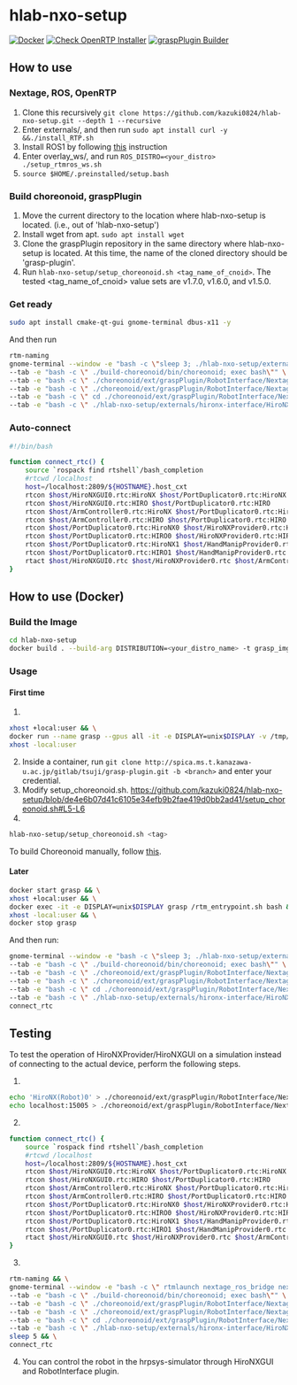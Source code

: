 # hlab-nxo-setup
[![Docker](https://github.com/kazuki0824/hlab-nxo-setup/actions/workflows/docker-publish.yml/badge.svg)](https://github.com/kazuki0824/hlab-nxo-setup/actions/workflows/docker-publish.yml)
[![Check OpenRTP Installer](https://github.com/kazuki0824/hlab-nxo-setup/actions/workflows/openrtp_deployment_test.yml/badge.svg)](https://github.com/kazuki0824/hlab-nxo-setup/actions/workflows/openrtp_deployment_test.yml)
[![graspPlugin Builder](https://github.com/kazuki0824/hlab-nxo-setup/actions/workflows/graspPlugin_integrity.yml/badge.svg)](https://github.com/kazuki0824/hlab-nxo-setup/actions/workflows/graspPlugin_integrity.yml)

## How to use
### Nextage, ROS, OpenRTP
1. Clone this recursively ```git clone https://github.com/kazuki0824/hlab-nxo-setup.git --depth 1 --recursive```
   <!--Get some large contents by running ```cd hlab-nxo-setup && git lfs pull```-->
2. Enter externals/, and then run ```sudo apt install curl -y &&./install_RTP.sh```
3. Install ROS1 by following [this](INSTALL_ROS.md) instruction 
4. Enter overlay\_ws/, and run ```ROS_DISTRO=<your_distro> ./setup_rtmros_ws.sh```
5. ```source $HOME/.preinstalled/setup.bash```

### Build choreonoid, graspPlugin
1. Move the current directory to the location where hlab-nxo-setup is located. (i.e., out of 'hlab-nxo-setup')
2. Install wget from apt. ```sudo apt install wget```
3. Clone the graspPlugin repository in the same directory where hlab-nxo-setup is located. At this time, the name of the cloned directory should be 'grasp-plugin'.
4. Run ```hlab-nxo-setup/setup_choreonoid.sh <tag_name_of_cnoid>```. The tested <tag_name_of_cnoid> value sets are v1.7.0, v1.6.0, and v1.5.0.

### Get ready
```bash
sudo apt install cmake-qt-gui gnome-terminal dbus-x11 -y
```
And then run 
```bash
rtm-naming
gnome-terminal --window -e "bash -c \"sleep 3; ./hlab-nxo-setup/externals/eclipse/eclipse -debug -console; exec bash\"" \
--tab -e "bash -c \" ./build-choreonoid/bin/choreonoid; exec bash\"" \
--tab -e "bash -c \" ./choreonoid/ext/graspPlugin/RobotInterface/Nextage/THK/HandManipProvider.py; exec bash\"" \
--tab -e "bash -c \" ./choreonoid/ext/graspPlugin/RobotInterface/Nextage/PortDuplicator/PortDuplicator.py; exec bash\"" \
--tab -e "bash -c \" cd ./choreonoid/ext/graspPlugin/RobotInterface/Nextage/NextageInterface; ./HiroNXProvider.py;exec bash\"" \
--tab -e "bash -c \" ./hlab-nxo-setup/externals/hironx-interface/HiroNXInterface/HiroNXGUI/WxHiroNXGUI.py; exec bash\"" 
```

### Auto-connect
```bash
#!/bin/bash

function connect_rtc() {
    source `rospack find rtshell`/bash_completion
    #rtcwd /localhost
    host=/localhost:2809/${HOSTNAME}.host_cxt
    rtcon $host/HiroNXGUI0.rtc:HiroNX $host/PortDuplicator0.rtc:HiroNX
    rtcon $host/HiroNXGUI0.rtc:HIRO $host/PortDuplicator0.rtc:HIRO
    rtcon $host/ArmController0.rtc:HiroNX $host/PortDuplicator0.rtc:HiroNX
    rtcon $host/ArmController0.rtc:HIRO $host/PortDuplicator0.rtc:HIRO
    rtcon $host/PortDuplicator0.rtc:HiroNX0 $host/HiroNXProvider0.rtc:HiroNX
    rtcon $host/PortDuplicator0.rtc:HIRO0 $host/HiroNXProvider0.rtc:HIRO
    rtcon $host/PortDuplicator0.rtc:HiroNX1 $host/HandManipProvider0.rtc:HiroNX
    rtcon $host/PortDuplicator0.rtc:HIRO1 $host/HandManipProvider0.rtc:HIRO
    rtact $host/HiroNXGUI0.rtc $host/HiroNXProvider0.rtc $host/ArmController0.rtc $host/PortDuplicator0.rtc $host/HandManipProvider0.rtc
}

```

## How to use (Docker)
### Build the Image
```bash
cd hlab-nxo-setup
docker build . --build-arg DISTRIBUTION=<your_distro_name> -t grasp_img
```


### Usage
#### First time
1. 
```bash
xhost +local:user && \
docker run --name grasp --gpus all -it -e DISPLAY=unix$DISPLAY -v /tmp/.X11-unix:/tmp/.X11-unix grasp_img && \
xhost -local:user
```
2. Inside a container, run ```git clone http://spica.ms.t.kanazawa-u.ac.jp/gitlab/tsuji/grasp-plugin.git -b <branch>``` and enter your credential.
3. Modify setup_choreonoid.sh.
https://github.com/kazuki0824/hlab-nxo-setup/blob/de4e6b07d41c6105e34efb9b2fae419d0bb2ad41/setup_choreonoid.sh#L5-L6
4. 
```bash
hlab-nxo-setup/setup_choreonoid.sh <tag>
```

To build Choreonoid manually, follow [this](https://gist.github.com/kazuki0824/68b4cc31a545bb71d6af11322545236b).

#### Later
```bash
docker start grasp && \
xhost +local:user && \
docker exec -it -e DISPLAY=unix$DISPLAY grasp /rtm_entrypoint.sh bash && \
xhost -local:user && \
docker stop grasp

```

And then run:
```bash
gnome-terminal --window -e "bash -c \"sleep 3; ./hlab-nxo-setup/externals/eclipse/eclipse -debug -console; exec bash\"" \
--tab -e "bash -c \" ./build-choreonoid/bin/choreonoid; exec bash\"" \
--tab -e "bash -c \" ./choreonoid/ext/graspPlugin/RobotInterface/Nextage/THK/HandManipProvider.py; exec bash\"" \
--tab -e "bash -c \" ./choreonoid/ext/graspPlugin/RobotInterface/Nextage/PortDuplicator/PortDuplicator.py; exec bash\"" \
--tab -e "bash -c \" cd ./choreonoid/ext/graspPlugin/RobotInterface/Nextage/NextageInterface; ./HiroNXProvider.py;exec bash\"" \
--tab -e "bash -c \" ./hlab-nxo-setup/externals/hironx-interface/HiroNXInterface/HiroNXGUI/WxHiroNXGUI.py; exec bash\"" 
connect_rtc

```

## Testing
To test the operation of HiroNXProvider/HiroNXGUI on a simulation instead of connecting to the actual device, perform the following steps.

1. 
```bash
echo 'HiroNX(Robot)0' > ./choreonoid/ext/graspPlugin/RobotInterface/Nextage/NextageInterface/.robotname
echo localhost:15005 > ./choreonoid/ext/graspPlugin/RobotInterface/Nextage/NextageInterface/.robothost

```
2. 
```bash
function connect_rtc() {
    source `rospack find rtshell`/bash_completion
    #rtcwd /localhost
    host=/localhost:2809/${HOSTNAME}.host_cxt
    rtcon $host/HiroNXGUI0.rtc:HiroNX $host/PortDuplicator0.rtc:HiroNX
    rtcon $host/HiroNXGUI0.rtc:HIRO $host/PortDuplicator0.rtc:HIRO
    rtcon $host/ArmController0.rtc:HiroNX $host/PortDuplicator0.rtc:HiroNX
    rtcon $host/ArmController0.rtc:HIRO $host/PortDuplicator0.rtc:HIRO
    rtcon $host/PortDuplicator0.rtc:HiroNX0 $host/HiroNXProvider0.rtc:HiroNX
    rtcon $host/PortDuplicator0.rtc:HIRO0 $host/HiroNXProvider0.rtc:HIRO
    rtcon $host/PortDuplicator0.rtc:HiroNX1 $host/HandManipProvider0.rtc:HiroNX
    rtcon $host/PortDuplicator0.rtc:HIRO1 $host/HandManipProvider0.rtc:HIRO
    rtact $host/HiroNXGUI0.rtc $host/HiroNXProvider0.rtc $host/ArmController0.rtc $host/PortDuplicator0.rtc $host/HandManipProvider0.rtc
}
```

3. 
```bash
rtm-naming && \
gnome-terminal --window -e "bash -c \" rtmlaunch nextage_ros_bridge nextage_startup.launch corbaport:=15005 ; exec bash \" " \
--tab -e "bash -c \" ./build-choreonoid/bin/choreonoid; exec bash\"" \
--tab -e "bash -c \" ./choreonoid/ext/graspPlugin/RobotInterface/Nextage/THK/HandManipProvider.py; exec bash\"" \
--tab -e "bash -c \" ./choreonoid/ext/graspPlugin/RobotInterface/Nextage/PortDuplicator/PortDuplicator.py; exec bash\"" \
--tab -e "bash -c \" cd ./choreonoid/ext/graspPlugin/RobotInterface/Nextage/NextageInterface; ./HiroNXProvider.py;exec bash\"" \
--tab -e "bash -c \" ./hlab-nxo-setup/externals/hironx-interface/HiroNXInterface/HiroNXGUI/WxHiroNXGUI.py; exec bash\"" && \
sleep 5 && \
connect_rtc

```

4. You can control the robot in the hrpsys-simulator through HiroNXGUI and RobotInterface plugin.
